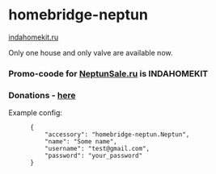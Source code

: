 # homebridge-neptun

[indahomekit.ru](www.indahomekit.ru)

Only one house and only valve are available now.

### Promo-coode for [NeptunSale.ru](https://neptunsale.ru) is INDAHOMEKIT

### Donations - [here](https://donate.stream/indahomekit)

Example config:
```
      {
          "accessory": "homebridge-neptun.Neptun",
          "name": "Some name",
          "username": "test@gmail.com",
          "password": "your_password"
      }
```